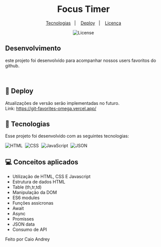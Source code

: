 <h1 align="center"> Focus Timer </h1>

<p align="center">
  <a href="#-tecnologias">Tecnologias</a>&nbsp;&nbsp;&nbsp;|&nbsp;&nbsp;&nbsp;
  <a href="#-Deploy">Deploy</a>&nbsp;&nbsp;&nbsp;|&nbsp;&nbsp;&nbsp;
  <a href="#memo-licença">Licença</a>
</p>

<p align="center">
  <img alt="License" src="https://img.shields.io/static/v1?label=license&message=MIT&color=49AA26&labelColor=000000">
</p>

<p align="center">

## Desenvolvimento
este projeto foi desenvolvido para acompanhar nossos users favoritos do github.

<br>

## 🔖 Deploy

Atualizações de versão serão implementadas no futuro.
</br>
Link: https://git-favorites-omega.vercel.app/

## 🚀 Tecnologias

Esse projeto foi desenvolvido com as seguintes tecnologias:

![HTML](https://img.shields.io/badge/-HTML-05122A?style=flat&logo=HTML5)&nbsp;
![CSS](https://img.shields.io/badge/-CSS-05122A?style=flat&logo=CSS3&logoColor=1572B6)&nbsp;
![JavaScript](https://img.shields.io/badge/-JavaScript-05122A?style=flat&logo=javascript)&nbsp;
![JSON](https://img.shields.io/badge/json-5E5C5C?style=for-the-badge&logo=json&logoColor=white)

## 💻 Conceitos aplicados

- Utilização de HTML, CSS E Javascript
- Estrutura de dados HTML
- Table (th,tr,td)
- Manipulação da DOM
- ES6 modules
- Funções assicronas
- Await
- Async
- Promisses
- JSON data
- Consumo de API




Feito por Caio Andrey
